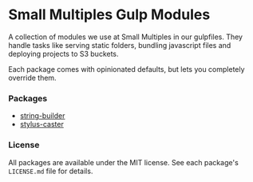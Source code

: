 Small Multiples Gulp Modules
============================

A collection of modules we use at Small Multiples in our gulpfiles. They handle tasks like serving static folders, bundling javascript files and deploying projects to S3 buckets.

Each package comes with opinionated defaults, but lets you completely override them.

### Packages ###

* [string-builder][string builder]
* [stylus-caster][stylus caster]

[string builder]: http://smallmultiples.github.io/gulp-modules/string-builder
[stylus caster]: http://smallmultiples.github.io/gulp-modules/stylus-caster

### License ###

All packages are available under the MIT license. See each package's `LICENSE.md` file for details.